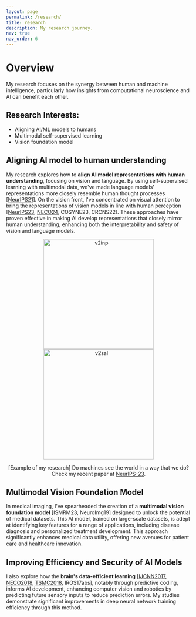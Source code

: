 ```yaml
---
layout: page
permalink: /research/
title: research
description: My research journey.
nav: true
nav_order: 6
---
```



# Overview

My research focuses on the synergy between human and machine intelligence, particularly how insights from computational neuroscience and AI can benefit each other. 

## Research Interests: 
- Aligning AI/ML models to humans
- Multimodal self-supervised learning
- Vision foundation model


## Aligning AI model to human understanding
My research explores how to **align AI model representations with human understanding**, focusing on vision and language. By using self-supervised learning with multimodal data, we've made language models' representations more closely resemble human thought processes [[NeurIPS21](https://proceedings.neurips.cc/paper_files/paper/2021/hash/9a1335ef5ffebb0de9d089c4182e4868-Abstract.html)]. 
On the vision front, I've concentrated on visual attention to bring the representations of vision models in line with human perception [[NeurIPS23](https://openreview.net/forum?id=Fy1S3v4UAk), [NECO24](https://arxiv.org/abs/2206.07282), COSYNE23, CRCNS22]. These approaches have proven effective in making AI develop representations that closely mirror human understanding, enhancing both the interpretability and safety of vision and language models.


<p align="center">
  <img src="https://raw.githubusercontent.com/minkyu-choi04/DualStreamBrains/main/figures/v2inp.gif" alt="v2inp" width="300"/> 
  <img src="https://raw.githubusercontent.com/minkyu-choi04/DualStreamBrains/main/figures/v2sal.gif" alt="v2sal" width="300"/>
</p>
<p align="center">
   [Example of my research] Do machines see the world in a way that we do? Check my recent paper at <a href="https://github.com/minkyu-choi04/DualStreamBrains">NeurIPS-23</a>.
</p>


## Multimodal Vision Foundation Model
In medical imaging, I've spearheaded the creation of a **multimodal vision foundation model** [ISMRM23, NeuroImg19] designed to unlock the potential of medical datasets. This AI model, trained on large-scale datasets, is adept at identifying key features for a range of applications, including disease diagnosis and personalized treatment development. This approach significantly enhances medical data utility, offering new avenues for patient care and healthcare innovation.

## Improving Efficiency and Security of AI Models
I also explore how the **brain's data-efficient learning** [[IJCNN2017](https://ieeexplore.ieee.org/abstract/document/7965915), [NECO2018](https://direct.mit.edu/neco/article/30/1/237/8330/Predictive-Coding-for-Dynamic-Visual-Processing), [TSMC2018](https://ieeexplore.ieee.org/abstract/document/8276651), IROS17abs], notably through predictive coding, informs AI development, enhancing computer vision and robotics by predicting future sensory inputs to reduce prediction errors. My studies demonstrate significant improvements in deep neural network training efficiency through this method.
